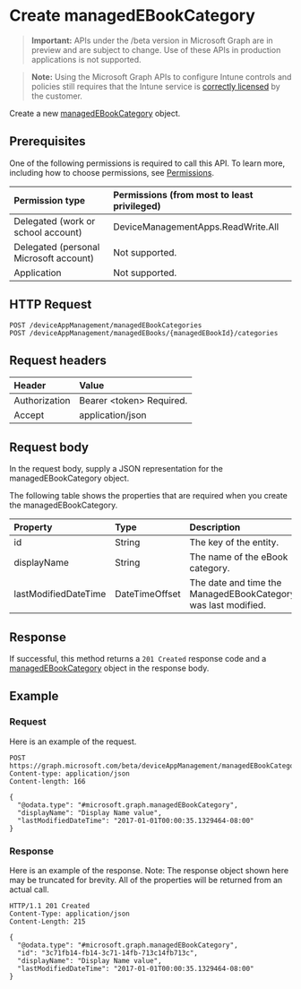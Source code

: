 # Create managedEBookCategory

> **Important:** APIs under the /beta version in Microsoft Graph are in preview and are subject to change. Use of these APIs in production applications is not supported.

> **Note:** Using the Microsoft Graph APIs to configure Intune controls and policies still requires that the Intune service is [correctly licensed](https://go.microsoft.com/fwlink/?linkid=839381) by the customer.

Create a new [managedEBookCategory](../resources/intune_books_managedebookcategory.md) object.
## Prerequisites
One of the following permissions is required to call this API. To learn more, including how to choose permissions, see [Permissions](/graph/permissions_reference).

|Permission type|Permissions (from most to least privileged)|
|:---|:---|
|Delegated (work or school account)|DeviceManagementApps.ReadWrite.All|
|Delegated (personal Microsoft account)|Not supported.|
|Application|Not supported.|

## HTTP Request
<!-- {
  "blockType": "ignored"
}
-->
``` http
POST /deviceAppManagement/managedEBookCategories
POST /deviceAppManagement/managedEBooks/{managedEBookId}/categories
```

## Request headers
|Header|Value|
|:---|:---|
|Authorization|Bearer &lt;token&gt; Required.|
|Accept|application/json|

## Request body
In the request body, supply a JSON representation for the managedEBookCategory object.

The following table shows the properties that are required when you create the managedEBookCategory.

|Property|Type|Description|
|:---|:---|:---|
|id|String|The key of the entity.|
|displayName|String|The name of the eBook category.|
|lastModifiedDateTime|DateTimeOffset|The date and time the ManagedEBookCategory was last modified.|



## Response
If successful, this method returns a `201 Created` response code and a [managedEBookCategory](../resources/intune_books_managedebookcategory.md) object in the response body.

## Example
### Request
Here is an example of the request.
``` http
POST https://graph.microsoft.com/beta/deviceAppManagement/managedEBookCategories
Content-type: application/json
Content-length: 166

{
  "@odata.type": "#microsoft.graph.managedEBookCategory",
  "displayName": "Display Name value",
  "lastModifiedDateTime": "2017-01-01T00:00:35.1329464-08:00"
}
```

### Response
Here is an example of the response. Note: The response object shown here may be truncated for brevity. All of the properties will be returned from an actual call.
``` http
HTTP/1.1 201 Created
Content-Type: application/json
Content-Length: 215

{
  "@odata.type": "#microsoft.graph.managedEBookCategory",
  "id": "3c71fb14-fb14-3c71-14fb-713c14fb713c",
  "displayName": "Display Name value",
  "lastModifiedDateTime": "2017-01-01T00:00:35.1329464-08:00"
}
```





